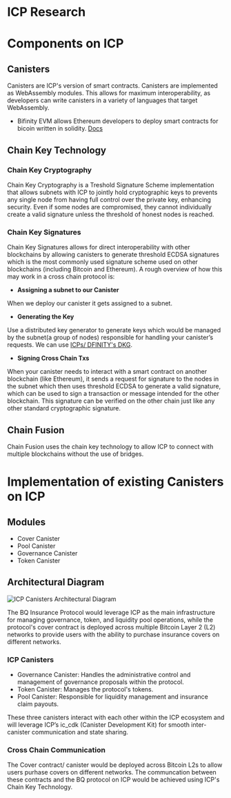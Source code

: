 # ICP Research

# Components on ICP

## Canisters

Canisters are ICP's version of smart contracts. Canisters are implemented as WebAssembly modules. This allows for maximum interoperability, as developers can write canisters in a variety of languages that target WebAssembly.

- Bifinity EVM allows Ethereum developers to deploy smart contracts for bicoin written in solidity. [Docs](https://docs.bitfinity.network/)

## Chain Key Technology

### Chain Key Cryptography

Chain Key Cryptography is a Treshold Signature Scheme implementation that allows subnets with ICP to jointly hold cryptographic keys to prevents any single node from having full control over the private key, enhancing security. Even if some nodes are compromised, they cannot individually create a valid signature unless the threshold of honest nodes is reached.

### Chain Key Signatures

Chain Key Signatures allows for direct interoperability with other blockchains by allowing canisters to generate threshold ECDSA signatures which is the most commonly used signature scheme used on other blockchains (including Bitcoin and Ethereum). A rough overview of how this may work in a cross chain protocol is:

- **Assigning a subnet to our Canister**

When we deploy our canister it gets assigned to a subnet.

- **Generating the Key**

Use a distributed key generator to generate keys which would be managed by the subnet(a group of nodes) responsible for handling your canister’s requests. We can use [ICPs/ DFINITY's DKG](https://eprint.iacr.org/2021/339).

- **Signing Cross Chain Txs**

When your canister needs to interact with a smart contract on another blockchain (like Ethereum), it sends a request for signature to the nodes in the subnet which then uses threshold ECDSA to generate a valid signature, which can be used to sign a transaction or message intended for the other blockchain. This signature can be verified on the other chain just like any other standard cryptographic signature.

## Chain Fusion

Chain Fusion uses the chain key technology to allow ICP to connect with multiple blockchains without the use of bridges.

# Implementation of existing Canisters on ICP

## Modules

- Cover Canister
- Pool Canister
- Governance Canister
- Token Canister

## Architectural Diagram

![ICP Canisters Architectural Diagram](https://brown-high-badger-463.mypinata.cloud/ipfs/QmYB9nPsfP1PEtz71L117zXwpAughVSAi48BZcHWiKuVGW)

The BQ Insurance Protocol would leverage ICP as the main infrastructure for managing governance, token, and liquidity pool operations, while the protocol's cover contract is deployed across multiple Bitcoin Layer 2 (L2) networks to provide users with the ability to purchase insurance covers on different networks.

### ICP Canisters

- Governance Canister: Handles the administrative control and management of governance proposals within the protocol.
- Token Canister: Manages the protocol's tokens.
- Pool Canister: Responsible for liquidity management and insurance claim payouts.

These three canisters interact with each other within the ICP ecosystem and will leverage ICP’s ic_cdk (Canister Development Kit) for smooth inter-canister communication and state sharing.

### Cross Chain Communication

The Cover contract/ canister would be deployed across Bitcoin L2s to allow users purhase covers on different networks. The communcation between these contracts and the BQ protocol on ICP would be achieved using ICP's Chain Key Technology.
